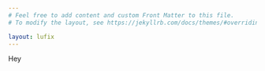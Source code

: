 ```yaml
---
# Feel free to add content and custom Front Matter to this file.
# To modify the layout, see https://jekyllrb.com/docs/themes/#overriding-theme-defaults

layout: lufix
---
```


Hey
